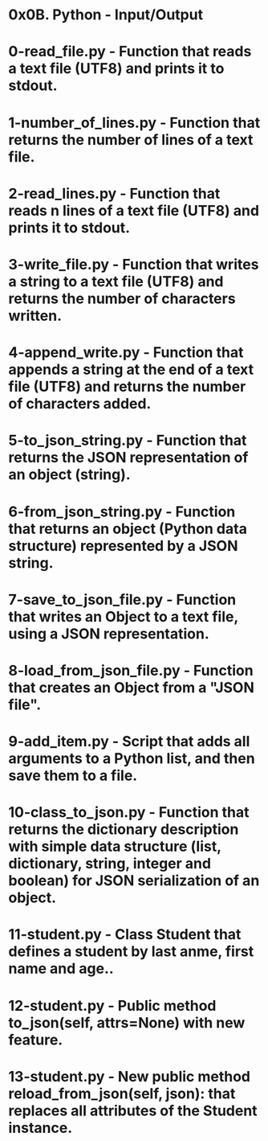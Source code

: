 # 0x0B. Python - Input/Output
# 0-read_file.py - Function that reads a text file (UTF8) and prints it to stdout.
# 1-number_of_lines.py - Function that returns the number of lines of a text file.
# 2-read_lines.py - Function that reads n lines of a text file (UTF8) and prints it to stdout.
# 3-write_file.py - Function that writes a string to a text file (UTF8) and returns the number of characters written.
# 4-append_write.py - Function that appends a string at the end of a text file (UTF8) and returns the number of characters added.
# 5-to_json_string.py - Function that returns the JSON representation of an object (string).
# 6-from_json_string.py - Function that returns an object (Python data structure) represented by a JSON string.
# 7-save_to_json_file.py - Function that writes an Object to a text file, using a JSON representation.
# 8-load_from_json_file.py - Function that creates an Object from a "JSON file".
# 9-add_item.py - Script that adds all arguments to a Python list, and then save them to a file.
# 10-class_to_json.py - Function that returns the dictionary description with simple data structure (list, dictionary, string, integer and boolean) for JSON serialization of an object.
# 11-student.py - Class Student that defines a student by last anme, first name and age..
# 12-student.py - Public method to_json(self, attrs=None) with new feature.
# 13-student.py - New public method reload_from_json(self, json): that replaces all attributes of the Student instance.
